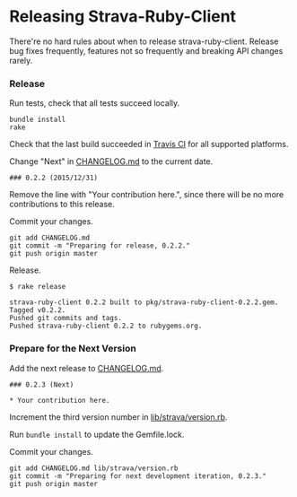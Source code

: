 # Releasing Strava-Ruby-Client

There're no hard rules about when to release strava-ruby-client. Release bug fixes frequently, features not so frequently and breaking API changes rarely.

### Release

Run tests, check that all tests succeed locally.

```
bundle install
rake
```

Check that the last build succeeded in [Travis CI](https://travis-ci.org/dblock/strava-ruby-client) for all supported platforms.

Change "Next" in [CHANGELOG.md](CHANGELOG.md) to the current date.

```
### 0.2.2 (2015/12/31)
```

Remove the line with "Your contribution here.", since there will be no more contributions to this release.

Commit your changes.

```
git add CHANGELOG.md
git commit -m "Preparing for release, 0.2.2."
git push origin master
```

Release.

```
$ rake release

strava-ruby-client 0.2.2 built to pkg/strava-ruby-client-0.2.2.gem.
Tagged v0.2.2.
Pushed git commits and tags.
Pushed strava-ruby-client 0.2.2 to rubygems.org.
```

### Prepare for the Next Version

Add the next release to [CHANGELOG.md](CHANGELOG.md).

```
### 0.2.3 (Next)

* Your contribution here.
```

Increment the third version number in [lib/strava/version.rb](lib/strava/version.rb).

Run `bundle install` to update the Gemfile.lock.

Commit your changes.

```
git add CHANGELOG.md lib/strava/version.rb
git commit -m "Preparing for next development iteration, 0.2.3."
git push origin master
```

